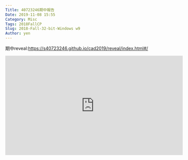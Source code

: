 ```yaml
---
Title: 40723246期中報告
Date: 2019-11-08 15:55
Category: Misc
Tags: 2018FallCP
Slug: 2018-Fall-32-bit-Windows w9
Author: yen
---
```



<!-- PELICAN_END_SUMMARY -->

期中reveal:<a href="https://s40723246.github.io/cad2019/reveal/index.html#/">https://s40723246.github.io/cad2019/reveal/index.html#/</a>


<iframe width="560" height="315" src="https://www.youtube.com/embed/4R4v0cBnSMA" frameborder="0" allow="accelerometer; autoplay; encrypted-media; gyroscope; picture-in-picture" allowfullscreen></iframe>
